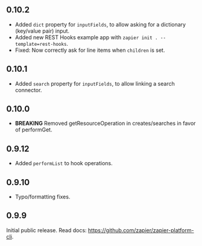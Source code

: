 ## 0.10.2

* Added `dict` property for `inputFields`, to allow asking for a dictionary (key/value pair) input.
* Added new REST Hooks example app with `zapier init . --template=rest-hooks`.
* Fixed: Now correctly ask for line items when `children` is set.

## 0.10.1

* Added `search` property for `inputFields`, to allow linking a search connector.

## 0.10.0

* **BREAKING** Removed getResourceOperation in creates/searches in favor of performGet.

## 0.9.12

* Added `performList` to hook operations.

## 0.9.10

* Typo/formatting fixes.

## 0.9.9

Initial public release. Read docs: https://github.com/zapier/zapier-platform-cli.
